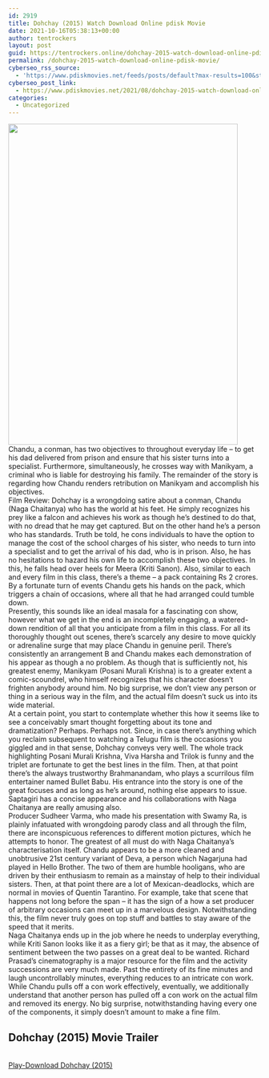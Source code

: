 ```yaml
---
id: 2919
title: Dohchay (2015) Watch Download Online pdisk Movie
date: 2021-10-16T05:38:13+00:00
author: tentrockers
layout: post
guid: https://tentrockers.online/dohchay-2015-watch-download-online-pdisk-movie/
permalink: /dohchay-2015-watch-download-online-pdisk-movie/
cyberseo_rss_source:
  - 'https://www.pdiskmovies.net/feeds/posts/default?max-results=100&start-index=701'
cyberseo_post_link:
  - https://www.pdiskmovies.net/2021/08/dohchay-2015-watch-download-online.html
categories:
  - Uncategorized
---
```

<div class="separator">
  <a href="https://1.bp.blogspot.com/-edFGd6ZXW_k/YSx99JhGrlI/AAAAAAAAAgM/rr7sBtlC5NAtgDbj2EVpsqCMakOpCR7qwCLcBGAsYHQ/s1600/Dohchay%2B%25282015%2529%2BWatch%2BDownload%2BOnline%2Bpdisk%2BMovie.jpg" imageanchor="1"><img loading="lazy" border="0" data-original-height="1600" data-original-width="1146" height="640" src="https://1.bp.blogspot.com/-edFGd6ZXW_k/YSx99JhGrlI/AAAAAAAAAgM/rr7sBtlC5NAtgDbj2EVpsqCMakOpCR7qwCLcBGAsYHQ/w458-h640/Dohchay%2B%25282015%2529%2BWatch%2BDownload%2BOnline%2Bpdisk%2BMovie.jpg" width="458" /></a>
</div>

<div>
  <span>Chandu, a conman, has two objectives to throughout everyday life &#8211; to get his dad delivered from prison and ensure that his sister turns into a specialist. Furthermore, simultaneously, he crosses way with Manikyam, a criminal who is liable for destroying his family. The remainder of the story is regarding how Chandu renders retribution on Manikyam and accomplish his objectives.&nbsp;</span>
</div>

<div>
  <span>Film Review: Dohchay is a wrongdoing satire about a conman, Chandu (Naga Chaitanya) who has the world at his feet. He simply recognizes his prey like a falcon and achieves his work as though he&#8217;s destined to do that, with no dread that he may get captured. But on the other hand he&#8217;s a person who has standards. Truth be told, he cons individuals to have the option to manage the cost of the school charges of his sister, who needs to turn into a specialist and to get the arrival of his dad, who is in prison. Also, he has no hesitations to hazard his own life to accomplish these two objectives. In this, he falls head over heels for Meera (Kriti Sanon). Also, similar to each and every film in this class, there&#8217;s a theme &#8211; a pack containing Rs 2 crores. By a fortunate turn of events Chandu gets his hands on the pack, which triggers a chain of occasions, where all that he had arranged could tumble down.&nbsp;</span>
</div>

<div>
  <span>Presently, this sounds like an ideal masala for a fascinating con show, however what we get in the end is an incompletely engaging, a watered-down rendition of all that you anticipate from a film in this class. For all its thoroughly thought out scenes, there&#8217;s scarcely any desire to move quickly or adrenaline surge that may place Chandu in genuine peril. There&#8217;s consistently an arrangement B and Chandu makes each demonstration of his appear as though a no problem. As though that is sufficiently not, his greatest enemy, Manikyam (Posani Murali Krishna) is to a greater extent a comic-scoundrel, who himself recognizes that his character doesn&#8217;t frighten anybody around him. No big surprise, we don&#8217;t view any person or thing in a serious way in the film, and the actual film doesn&#8217;t suck us into its wide material.&nbsp;</span>
</div>

<div>
  <span>At a certain point, you start to contemplate whether this how it seems like to see a conceivably smart thought forgetting about its tone and dramatization? Perhaps. Perhaps not. Since, in case there&#8217;s anything which you reclaim subsequent to watching a Telugu film is the occasions you giggled and in that sense, Dohchay conveys very well. The whole track highlighting Posani Murali Krishna, Viva Harsha and Trilok is funny and the triplet are fortunate to get the best lines in the film. Then, at that point there&#8217;s the always trustworthy Brahmanandam, who plays a scurrilous film entertainer named Bullet Babu. His entrance into the story is one of the great focuses and as long as he&#8217;s around, nothing else appears to issue. Saptagiri has a concise appearance and his collaborations with Naga Chaitanya are really amusing also.&nbsp;</span>
</div>

<div>
  <span>Producer Sudheer Varma, who made his presentation with Swamy Ra, is plainly infatuated with wrongdoing parody class and all through the film, there are inconspicuous references to different motion pictures, which he attempts to honor. The greatest of all must do with Naga Chaitanya&#8217;s characterisation itself. Chandu appears to be a more cleaned and unobtrusive 21st century variant of Deva, a person which Nagarjuna had played in Hello Brother. The two of them are humble hooligans, who are driven by their enthusiasm to remain as a mainstay of help to their individual sisters. Then, at that point there are a lot of Mexican-deadlocks, which are normal in movies of Quentin Tarantino. For example, take that scene that happens not long before the span &#8211; it has the sign of a how a set producer of arbitrary occasions can meet up in a marvelous design. Notwithstanding this, the film never truly goes on top stuff and battles to stay aware of the speed that it merits.&nbsp;</span>
</div>

<div>
  <span>Naga Chaitanya ends up in the job where he needs to underplay everything, while Kriti Sanon looks like it as a fiery girl; be that as it may, the absence of sentiment between the two passes on a great deal to be wanted. Richard Prasad&#8217;s cinematography is a major resource for the film and the activity successions are very much made. Past the entirety of its fine minutes and laugh uncontrollably minutes, everything reduces to an intricate con work. While Chandu pulls off a con work effectively, eventually, we additionally understand that another person has pulled off a con work on the actual film and removed its energy. No big surprise, notwithstanding having every one of the components, it simply doesn&#8217;t amount to make a fine film.</span>
</div>

<div>
  <h2>
    <span>Dohchay (2015) Movie Trailer</span>
  </h2>
</div>

  
<a href="https://kofilink.com/1/bnYyanN0MDAyMTI2?dn=1" onclick="window.open('https://kofilink.com/1/bnYyanN0MDAyMTI2?dn=1','popup','width=600,height=600'); return false;" target="popup" rel="noopener"><br /> Play-Download Dohchay (2015)<br /> </a>